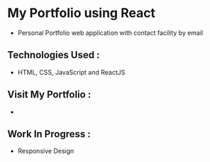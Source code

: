# My Portfolio using React
  - Personal Portfolio web application with contact facility by email

## Technologies Used :
  - HTML, CSS, JavaScript and ReactJS

## Visit My Portfolio :
  - 
    
## Work In Progress :
  - Responsive Design

    

